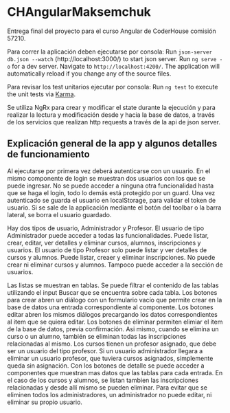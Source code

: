 # CHAngularMaksemchuk

Entrega final del proyecto para el curso Angular de CoderHouse comisión 57210.

Para correr la aplicación deben ejecutarse por consola:
Run `json-server db.json --watch` (http://localhost:3000/) to start json server.
Run `ng serve -o` for a dev server. Navigate to `http://localhost:4200/`. The application will automatically reload if you change any of the source files.

Para revisar los test unitarios ejecutar por consola:
Run `ng test` to execute the unit tests via [Karma](https://karma-runner.github.io).

Se utiliza NgRx para crear y modificar el state durante la ejecución y para realizar la lectura y modificación desde y hacia la base de datos, a través de los servicios que realizan http requests a través de la api de json server.

## Explicación general de la app y algunos detalles de funcionamiento

Al ejecutarse por primera vez deberá autenticarse con un usuario. En el mismo componente de login se muestran dos usuarios con los que se puede ingresar.
No se puede acceder a ninguna otra funcionalidad hasta que se haga el login, todo lo demás está protegido por un guard. Una vez autenticado se guarda el usuario en localStorage, para validar el token de usuario. Si se sale de la applicación mediante el botón del toolbar o la barra lateral, se borra el usuario guardado.

Hay dos tipos de usuario, Administrador y Profesor.
El usuario de tipo Administrador puede acceder a todas las funcionalidades. Puede listar, crear, editar, ver detalles y eliminar cursos, alumnos, inscripciones y usuarios.
El usuario de tipo Profesor solo puede listar y ver detalles de cursos y alumnos. Puede listar, creaer y eliminar inscripciones. No puede crear ni eliminar cursos y alumnos. Tampoco puede acceder a la sección de usuarios.

Las listas se muestran en tablas.
Se puede filtrar el contenido de las tablas utilizando el input Buscar que se encuentra sobre cada tabla.
Los botones para crear abren un diálogo con un formulario vacío que permite crear en la base de datos una entrada correspondiente al componente.
Los botones editar abren los mismos diálogos precargando los datos correspondientes al item que se quiera editar.
Los botones de eliminar permiten elimiar el item de la base de datos, previa confirmación. Asi mismo, cuando se elimina un curso o un alumno, también se eliminan todas las inscripciones relacionadas al mismo.
Los cursos tienen un profesor asignado, que debe ser un usuario del tipo profesor. Si un usuario administrador llegara a eliminar un usuario profesor, que tuviera cursos asignados, simplemente queda sin asignación.
Con los botones de detalle se puede acceder a componentes que muestran mas datos que las tablas para cada entrada. En el caso de los cursos y alumnos, se listan tambien las inscripciones relacionadas y desde allí mismo se pueden eliminar.
Para evitar que se eliminen todos los administradores, un administrador no puede editar, ni eliminar su propio usuario.

